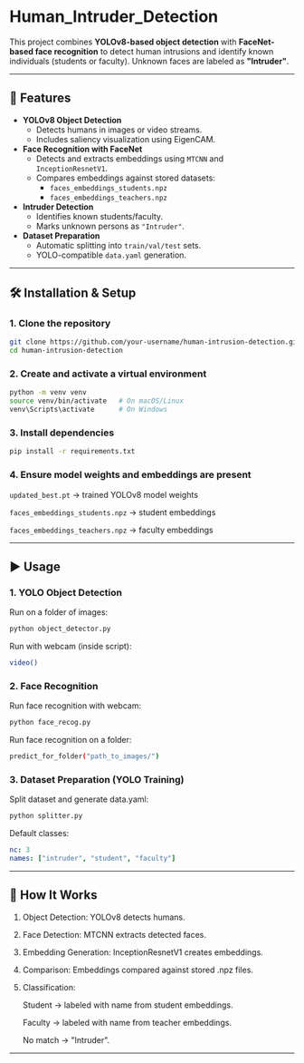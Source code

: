 # Human_Intruder_Detection

This project combines **YOLOv8-based object detection** with **FaceNet-based face recognition** to detect human intrusions and identify known individuals (students or faculty). Unknown faces are labeled as **"Intruder"**.  

---

## 🚀 Features
- **YOLOv8 Object Detection**
  - Detects humans in images or video streams.
  - Includes saliency visualization using EigenCAM.
- **Face Recognition with FaceNet**
  - Detects and extracts embeddings using `MTCNN` and `InceptionResnetV1`.
  - Compares embeddings against stored datasets:
    - `faces_embeddings_students.npz`
    - `faces_embeddings_teachers.npz`
- **Intruder Detection**
  - Identifies known students/faculty.
  - Marks unknown persons as `"Intruder"`.
- **Dataset Preparation**
  - Automatic splitting into `train/val/test` sets.
  - YOLO-compatible `data.yaml` generation.

---

## 🛠️ Installation & Setup

### 1. Clone the repository
```bash
git clone https://github.com/your-username/human-intrusion-detection.git
cd human-intrusion-detection
```

### 2. Create and activate a virtual environment
```bash
python -m venv venv
source venv/bin/activate   # On macOS/Linux
venv\Scripts\activate      # On Windows
```

### 3. Install dependencies
```bash
pip install -r requirements.txt
```

### 4. Ensure model weights and embeddings are present
`updated_best.pt` → trained YOLOv8 model weights

`faces_embeddings_students.npz` → student embeddings

`faces_embeddings_teachers.npz` → faculty embeddings

---

## ▶️ Usage

### 1. YOLO Object Detection

Run on a folder of images:
```bash
python object_detector.py
```

Run with webcam (inside script):
```bash
video()
```

### 2. Face Recognition

Run face recognition with webcam:
```bash
python face_recog.py
```

Run face recognition on a folder:
```bash
predict_for_folder("path_to_images/")
```

### 3. Dataset Preparation (YOLO Training)

Split dataset and generate data.yaml:
```bash
python splitter.py
```
Default classes:
```yaml
nc: 3
names: ["intruder", "student", "faculty"]
```

---

## 🔑 How It Works

1. Object Detection: YOLOv8 detects humans.

2. Face Detection: MTCNN extracts detected faces.

3. Embedding Generation: InceptionResnetV1 creates embeddings.

4. Comparison: Embeddings compared against stored .npz files.

5. Classification:
    
    Student → labeled with name from student embeddings.
    
    Faculty → labeled with name from teacher embeddings.
    
    No match → "Intruder".

---
